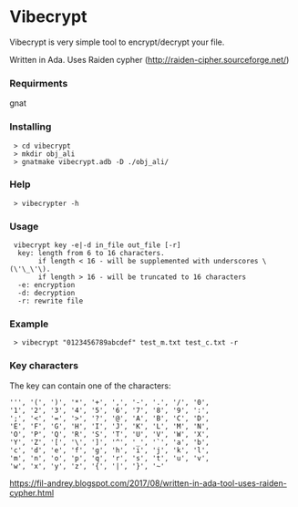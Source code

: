 # Vibecrypt
Vibecrypt is very simple tool to encrypt/decrypt your file.

Written in Ada. Uses Raiden cypher (http://raiden-cipher.sourceforge.net/)

### Requirments
 gnat

### Installing
```
 > cd vibecrypt
 > mkdir obj_ali
 > gnatmake vibecrypt.adb -D ./obj_ali/
```
### Help
```
 > vibecrypter -h
```
### Usage
```
 vibecrypt key -e|-d in_file out_file [-r]
  key: length from 6 to 16 characters.
       if length < 16 - will be supplemented with underscores \(\'\_\'\).
       if length > 16 - will be truncated to 16 characters
  -e: encryption
  -d: decryption
  -r: rewrite file
 ```
### Example
```
 > vibecrypt "0123456789abcdef" test_m.txt test_c.txt -r
```
### Key characters
The key can contain one of the characters:
 ```' ', '!', '"', '#', '$', '%', '&',
 ''', '(', ')', '*', '+', ',', '-', '.', '/', '0',
 '1', '2', '3', '4', '5', '6', '7', '8', '9', ':',
 ';', '<', '=', '>', '?', '@', 'A', 'B', 'C', 'D',
 'E', 'F', 'G', 'H', 'I', 'J', 'K', 'L', 'M', 'N',
 'O', 'P', 'Q', 'R', 'S', 'T', 'U', 'V', 'W', 'X',
 'Y', 'Z', '[', '\', ']', '^', '_', '`', 'a', 'b',
 'c', 'd', 'e', 'f', 'g', 'h', 'i', 'j', 'k', 'l',
 'm', 'n', 'o', 'p', 'q', 'r', 's', 't', 'u', 'v',
 'w', 'x', 'y', 'z', '{', '|', '}', '~'
 ```

<https://fil-andrey.blogspot.com/2017/08/written-in-ada-tool-uses-raiden-cypher.html>
